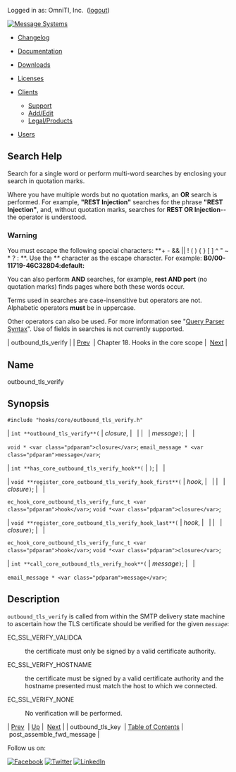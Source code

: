 Logged in as: OmniTI, Inc.  ([logout](https://support.messagesystems.com/logout.php))

[![Message Systems](https://support.messagesystems.com/images/ms-white205.png)](https://support.messagesystems.com/start.php) 

*   [Changelog](https://support.messagesystems.com/start.php?show=changelog)
*   [Documentation](https://support.messagesystems.com/docs/)
*   [Downloads](https://support.messagesystems.com/start.php)

*   [Licenses](https://support.messagesystems.com/license_summary.php)
*   <a href="">Clients</a>
    *   [Support](https://support.messagesystems.com/cs.php)
    *   [Add/Edit](https://support.messagesystems.com/edit_client.php)
    *   [Legal/Products](https://support.messagesystems.com/edit_products.php)
*   [Users](https://support.messagesystems.com/edit_customer.php)

## Search Help

Search for a single word or perform multi-word searches by enclosing your search in quotation marks.

Where you have multiple words but no quotation marks, an **OR** search is performed. For example, **"REST Injection"** searches for the phrase **"REST Injection"**, and, without quotation marks, searches for **REST OR Injection**--the operator is understood.

### Warning

You must escape the following special characters: **+ - && || ! ( ) { } [ ] ^ " ~ * ? : \**. Use the **\** character as the escape character. For example: **B0/00-11719-46C328D4\:default\:**

You can also perform **AND** searches, for example, **rest AND port** (no quotation marks) finds pages where both these words occur.

Terms used in searches are case-insensitive but operators are not. Alphabetic operators **must** be in uppercase.

Other operators can also be used. For more information see "[Query Parser Syntax](https://lucene.apache.org/core/old_versioned_docs/versions/3_0_0/queryparsersyntax.html)". Use of fields in searches is not currently supported.

| outbound_tls_verify |
| [Prev](extending.hooks.core.outbound_tls_key.php)  | Chapter 18. Hooks in the core scope |  [Next](extending.hooks.core.post_assemble_fwd_message.php) |

<a name="extending.hooks.core.outbound_tls_verify"></a>
## Name

outbound_tls_verify

## Synopsis

`#include "hooks/core/outbound_tls_verify.h"`

| `int **outbound_tls_verify**(` | <var class="pdparam">closure</var>, |   |
|   | <var class="pdparam">message</var>`)`; |   |

`void * <var class="pdparam">closure</var>`;
`email_message * <var class="pdparam">message</var>`;

| `int **has_core_outbound_tls_verify_hook**(` | `)`; |   |

| `void **register_core_outbound_tls_verify_hook_first**(` | <var class="pdparam">hook</var>, |   |
|   | <var class="pdparam">closure</var>`)`; |   |

`ec_hook_core_outbound_tls_verify_func_t <var class="pdparam">hook</var>`;
`void *<var class="pdparam">closure</var>`;

| `void **register_core_outbound_tls_verify_hook_last**(` | <var class="pdparam">hook</var>, |   |
|   | <var class="pdparam">closure</var>`)`; |   |

`ec_hook_core_outbound_tls_verify_func_t <var class="pdparam">hook</var>`;
`void *<var class="pdparam">closure</var>`;

| `int **call_core_outbound_tls_verify_hook**(` | <var class="pdparam">message</var>`)`; |   |

`email_message * <var class="pdparam">message</var>`;<a name="idp22155424"></a>
## Description

`outbound_tls_verify` is called from within the SMTP delivery state machine to ascertain how the TLS certificate should be verified for the given *`message`*:

<dl class="variablelist">

<dt>EC_SSL_VERIFY_VALIDCA</dt>

<dd>

the certificate must only be signed by a valid certificate authority.

</dd>

<dt>EC_SSL_VERIFY_HOSTNAME</dt>

<dd>

the certificate must be signed by a valid certificate authority and the hostname presented must match the host to which we connected.

</dd>

<dt>EC_SSL_VERIFY_NONE</dt>

<dd>

No verification will be performed.

</dd>

</dl>

| [Prev](extending.hooks.core.outbound_tls_key.php)  | [Up](extending.hooks.core.php) |  [Next](extending.hooks.core.post_assemble_fwd_message.php) |
| outbound_tls_key  | [Table of Contents](index.php) |  post_assemble_fwd_message |

Follow us on:

[![Facebook](https://support.messagesystems.com/images/icon-facebook.png)](http://www.facebook.com/messagesystems) [![Twitter](https://support.messagesystems.com/images/icon-twitter.png)](http://twitter.com/#!/MessageSystems) [![LinkedIn](https://support.messagesystems.com/images/icon-linkedin.png)](http://www.linkedin.com/company/message-systems)